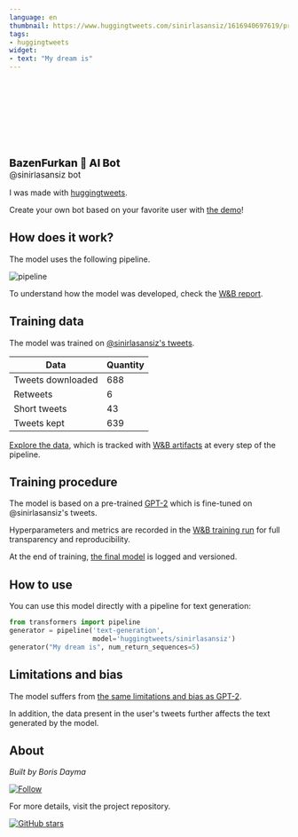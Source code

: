 ```yaml
---
language: en
thumbnail: https://www.huggingtweets.com/sinirlasansiz/1616940697619/predictions.png
tags:
- huggingtweets
widget:
- text: "My dream is"
---
```


<div>
<div style="width: 132px; height:132px; border-radius: 50%; background-size: cover; background-image: url('https://pbs.twimg.com/profile_images/1186030454572490757/rRH-LcBr_400x400.jpg')">
</div>
<div style="margin-top: 8px; font-size: 19px; font-weight: 800">BazenFurkan 🤖 AI Bot </div>
<div style="font-size: 15px">@sinirlasansiz bot</div>
</div>

I was made with [huggingtweets](https://github.com/borisdayma/huggingtweets).

Create your own bot based on your favorite user with [the demo](https://colab.research.google.com/github/borisdayma/huggingtweets/blob/master/huggingtweets-demo.ipynb)!

## How does it work?

The model uses the following pipeline.

![pipeline](https://github.com/borisdayma/huggingtweets/blob/master/img/pipeline.png?raw=true)

To understand how the model was developed, check the [W&B report](https://wandb.ai/wandb/huggingtweets/reports/HuggingTweets-Train-a-Model-to-Generate-Tweets--VmlldzoxMTY5MjI).

## Training data

The model was trained on [@sinirlasansiz's tweets](https://twitter.com/sinirlasansiz).

| Data | Quantity |
| --- | --- |
| Tweets downloaded | 688 |
| Retweets | 6 |
| Short tweets | 43 |
| Tweets kept | 639 |

[Explore the data](https://wandb.ai/wandb/huggingtweets/runs/5js76uys/artifacts), which is tracked with [W&B artifacts](https://docs.wandb.com/artifacts) at every step of the pipeline.

## Training procedure

The model is based on a pre-trained [GPT-2](https://huggingface.co/gpt2) which is fine-tuned on @sinirlasansiz's tweets.

Hyperparameters and metrics are recorded in the [W&B training run](https://wandb.ai/wandb/huggingtweets/runs/2pq3jwah) for full transparency and reproducibility.

At the end of training, [the final model](https://wandb.ai/wandb/huggingtweets/runs/2pq3jwah/artifacts) is logged and versioned.

## How to use

You can use this model directly with a pipeline for text generation:

```python
from transformers import pipeline
generator = pipeline('text-generation',
                     model='huggingtweets/sinirlasansiz')
generator("My dream is", num_return_sequences=5)
```

## Limitations and bias

The model suffers from [the same limitations and bias as GPT-2](https://huggingface.co/gpt2#limitations-and-bias).

In addition, the data present in the user's tweets further affects the text generated by the model.

## About

*Built by Boris Dayma*

[![Follow](https://img.shields.io/twitter/follow/borisdayma?style=social)](https://twitter.com/intent/follow?screen_name=borisdayma)

For more details, visit the project repository.

[![GitHub stars](https://img.shields.io/github/stars/borisdayma/huggingtweets?style=social)](https://github.com/borisdayma/huggingtweets)

